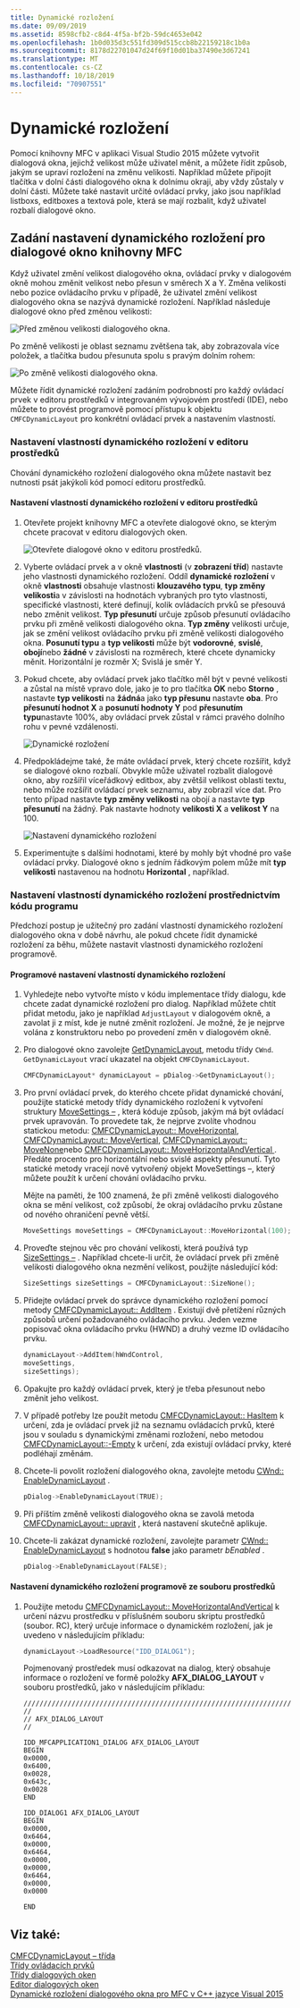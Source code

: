 ```yaml
---
title: Dynamické rozložení
ms.date: 09/09/2019
ms.assetid: 8598cfb2-c8d4-4f5a-bf2b-59dc4653e042
ms.openlocfilehash: 1b0d035d3c551fd309d515ccb8b22159218c1b0a
ms.sourcegitcommit: 8178d22701047d24f69f10d01ba37490e3d67241
ms.translationtype: MT
ms.contentlocale: cs-CZ
ms.lasthandoff: 10/18/2019
ms.locfileid: "70907551"
---
```

# <a name="dynamic-layout"></a>Dynamické rozložení

Pomocí knihovny MFC v aplikaci Visual Studio 2015 můžete vytvořit dialogová okna, jejichž velikost může uživatel měnit, a můžete řídit způsob, jakým se upraví rozložení na změnu velikosti. Například můžete připojit tlačítka v dolní části dialogového okna k dolnímu okraji, aby vždy zůstaly v dolní části. Můžete také nastavit určité ovládací prvky, jako jsou například listboxs, editboxes a textová pole, která se mají rozbalit, když uživatel rozbalí dialogové okno.

## <a name="specifying-dynamic-layout-settings-for-an-mfc-dialog-box"></a>Zadání nastavení dynamického rozložení pro dialogové okno knihovny MFC

Když uživatel změní velikost dialogového okna, ovládací prvky v dialogovém okně mohou změnit velikost nebo přesun v směrech X a Y. Změna velikosti nebo pozice ovládacího prvku v případě, že uživatel změní velikost dialogového okna se nazývá dynamické rozložení. Například následuje dialogové okno před změnou velikosti:

![Před změnou velikosti dialogového okna.](../mfc/media/mfcdynamiclayout4.png "Před změnou velikosti dialogového okna.")

Po změně velikosti je oblast seznamu zvětšena tak, aby zobrazovala více položek, a tlačítka budou přesunuta spolu s pravým dolním rohem:

![Po změně velikosti dialogového okna.](../mfc/media/mfcdynamiclayout5.png "Po změně velikosti dialogového okna.")

Můžete řídit dynamické rozložení zadáním podrobností pro každý ovládací prvek v editoru prostředků v integrovaném vývojovém prostředí (IDE), nebo můžete to provést programově pomocí přístupu k objektu `CMFCDynamicLayout` pro konkrétní ovládací prvek a nastavením vlastností.

### <a name="setting-dynamic-layout-properties-in-the-resource-editor"></a>Nastavení vlastností dynamického rozložení v editoru prostředků

Chování dynamického rozložení dialogového okna můžete nastavit bez nutnosti psát jakýkoli kód pomocí editoru prostředků.

#### <a name="to-set-dynamic-layout-properties-in-the-resource-editor"></a>Nastavení vlastností dynamického rozložení v editoru prostředků

1. Otevřete projekt knihovny MFC a otevřete dialogové okno, se kterým chcete pracovat v editoru dialogových oken.

   ![Otevřete dialogové okno v editoru prostředků.](../mfc/media/mfcdynamiclayout3.png "Otevřete dialogové okno v editoru prostředků.")

1. Vyberte ovládací prvek a v okně **vlastnosti** (v **zobrazení tříd**) nastavte jeho vlastnosti dynamického rozložení. Oddíl **dynamické rozložení** v okně **vlastnosti** obsahuje vlastnosti **klouzavého typu**, **typ změny velikosti**a v závislosti na hodnotách vybraných pro tyto vlastnosti, specifické vlastnosti, které definují, kolik ovládacích prvků se přesouvá nebo změnit velikost. **Typ přesunutí** určuje způsob přesunutí ovládacího prvku při změně velikosti dialogového okna. **Typ změny** velikosti určuje, jak se změní velikost ovládacího prvku při změně velikosti dialogového okna. **Posunutí typu** a **typ velikosti** může být **vodorovné**, **svislé**, **obojí**nebo **žádné** v závislosti na rozměrech, které chcete dynamicky měnit. Horizontální je rozměr X; Svislá je směr Y.

1. Pokud chcete, aby ovládací prvek jako tlačítko měl být v pevné velikosti a zůstal na místě vpravo dole, jako je to pro tlačítka **OK** nebo **Storno** , nastavte **typ velikosti** na **žádná**a jako **typ přesunu** nastavte **oba**. Pro **přesunutí hodnot X** a **posunutí hodnoty Y** pod **přesunutím typu**nastavte 100%, aby ovládací prvek zůstal v rámci pravého dolního rohu v pevné vzdálenosti.

   ![Dynamické rozložení](../mfc/media/mfcdynamiclayout1.png "Dynamické rozložení")

1. Předpokládejme také, že máte ovládací prvek, který chcete rozšířit, když se dialogové okno rozbalí. Obvykle může uživatel rozbalit dialogové okno, aby rozšířil víceřádkový editbox, aby zvětšil velikost oblasti textu, nebo může rozšířit ovládací prvek seznamu, aby zobrazil více dat. Pro tento případ nastavte **typ změny velikosti** na obojí a nastavte **typ přesunutí** na žádný. Pak nastavte hodnoty **velikosti X** a **velikost Y** na 100.

   ![Nastavení dynamického rozložení](../mfc/media/mfcdynamiclayout2.png "Nastavení dynamického rozložení")

1. Experimentujte s dalšími hodnotami, které by mohly být vhodné pro vaše ovládací prvky. Dialogové okno s jedním řádkovým polem může mít **typ velikosti** nastavenou na hodnotu **Horizontal** , například.

### <a name="setting-dynamic-layout-properties-programmatically"></a>Nastavení vlastností dynamického rozložení prostřednictvím kódu programu

Předchozí postup je užitečný pro zadání vlastností dynamického rozložení dialogového okna v době návrhu, ale pokud chcete řídit dynamické rozložení za běhu, můžete nastavit vlastnosti dynamického rozložení programově.

#### <a name="to-set-dynamic-layout-properties-programmatically"></a>Programové nastavení vlastností dynamického rozložení

1. Vyhledejte nebo vytvořte místo v kódu implementace třídy dialogu, kde chcete zadat dynamické rozložení pro dialog. Například můžete chtít přidat metodu, jako je například `AdjustLayout` v dialogovém okně, a zavolat ji z míst, kde je nutné změnit rozložení. Je možné, že je nejprve volána z konstruktoru nebo po provedení změn v dialogovém okně.

1. Pro dialogové okno zavolejte [GetDynamicLayout](../mfc/reference/cwnd-class.md#getdynamiclayout), metodu třídy `CWnd`. `GetDynamicLayout` vrací ukazatel na objekt `CMFCDynamicLayout`.

    ```cpp
    CMFCDynamicLayout* dynamicLayout = pDialog->GetDynamicLayout();
    ```

1. Pro první ovládací prvek, do kterého chcete přidat dynamické chování, použijte statické metody třídy dynamického rozložení k vytvoření struktury [MoveSettings –](../mfc/reference/cmfcdynamiclayout-class.md#movesettings_structure) , která kóduje způsob, jakým má být ovládací prvek upravován. To provedete tak, že nejprve zvolíte vhodnou statickou metodu: [CMFCDynamicLayout:: MoveHorizontal](../mfc/reference/cmfcdynamiclayout-class.md#movehorizontal), [CMFCDynamicLayout:: MoveVertical](../mfc/reference/cmfcdynamiclayout-class.md#movevertical), [CMFCDynamicLayout:: MoveNone](../mfc/reference/cmfcdynamiclayout-class.md#movenone)nebo [CMFCDynamicLayout:: MoveHorizontalAndVertical ](../mfc/reference/cmfcdynamiclayout-class.md#movehorizontalandvertical). Předáte procento pro horizontální nebo svislé aspekty přesunutí. Tyto statické metody vracejí nově vytvořený objekt MoveSettings –, který můžete použít k určení chování ovládacího prvku.

   Mějte na paměti, že 100 znamená, že při změně velikosti dialogového okna se mění velikost, což způsobí, že okraj ovládacího prvku zůstane od nového ohraničení pevně větší.

    ```cpp
    MoveSettings moveSettings = CMFCDynamicLayout::MoveHorizontal(100);
    ```

1. Proveďte stejnou věc pro chování velikosti, která používá typ [SizeSettings –](../mfc/reference/cmfcdynamiclayout-class.md#sizesettings_structure) . Například chcete-li určit, že ovládací prvek při změně velikosti dialogového okna nezmění velikost, použijte následující kód:

    ```cpp
    SizeSettings sizeSettings = CMFCDynamicLayout::SizeNone();
    ```

1. Přidejte ovládací prvek do správce dynamického rozložení pomocí metody [CMFCDynamicLayout:: AddItem](../mfc/reference/cmfcdynamiclayout-class.md#additem) . Existují dvě přetížení různých způsobů určení požadovaného ovládacího prvku. Jeden vezme popisovač okna ovládacího prvku (HWND) a druhý vezme ID ovládacího prvku.

    ```cpp
    dynamicLayout->AddItem(hWndControl,
    moveSettings,
    sizeSettings);
    ```

1. Opakujte pro každý ovládací prvek, který je třeba přesunout nebo změnit jeho velikost.

1. V případě potřeby lze použít metodu [CMFCDynamicLayout:: HasItem](../mfc/reference/cmfcdynamiclayout-class.md#hasitem) k určení, zda je ovládací prvek již na seznamu ovládacích prvků, které jsou v souladu s dynamickými změnami rozložení, nebo metodou [CMFCDynamicLayout::-Empty](../mfc/reference/cmfcdynamiclayout-class.md#isempty) k určení, zda existují ovládací prvky, které podléhají změnám.

1. Chcete-li povolit rozložení dialogového okna, zavolejte metodu [CWnd:: EnableDynamicLayout](../mfc/reference/cwnd-class.md#enabledynamiclayout) .

    ```cpp
    pDialog->EnableDynamicLayout(TRUE);
    ```

1. Při příštím změně velikosti dialogového okna se zavolá metoda [CMFCDynamicLayout:: upravit](../mfc/reference/cmfcdynamiclayout-class.md#adjust) , která nastavení skutečně aplikuje.

1. Chcete-li zakázat dynamické rozložení, zavolejte parametr [CWnd:: EnableDynamicLayout](../mfc/reference/cwnd-class.md#enabledynamiclayout) s hodnotou **false** jako parametr *bEnabled* .

    ```cpp
    pDialog->EnableDynamicLayout(FALSE);
    ```

#### <a name="to-set-the-dynamic-layout-programmatically-from-a-resource-file"></a>Nastavení dynamického rozložení programově ze souboru prostředků

1. Použijte metodu [CMFCDynamicLayout:: MoveHorizontalAndVertical](../mfc/reference/cmfcdynamiclayout-class.md#movehorizontalandvertical) k určení názvu prostředku v příslušném souboru skriptu prostředků (soubor. RC), který určuje informace o dynamickém rozložení, jak je uvedeno v následujícím příkladu:

    ```cpp
    dynamicLayout->LoadResource("IDD_DIALOG1");
    ```

   Pojmenovaný prostředek musí odkazovat na dialog, který obsahuje informace o rozložení ve formě položky **AFX_DIALOG_LAYOUT** v souboru prostředků, jako v následujícím příkladu:

    ```RC
    /////////////////////////////////////////////////////////////////////////////
    //
    // AFX_DIALOG_LAYOUT
    //

    IDD_MFCAPPLICATION1_DIALOG AFX_DIALOG_LAYOUT
    BEGIN
    0x0000,
    0x6400,
    0x0028,
    0x643c,
    0x0028
    END

    IDD_DIALOG1 AFX_DIALOG_LAYOUT
    BEGIN
    0x0000,
    0x6464,
    0x0000,
    0x6464,
    0x0000,
    0x0000,
    0x6464,
    0x0000,
    0x0000

    END
    ```

## <a name="see-also"></a>Viz také:

[CMFCDynamicLayout – třída](../mfc/reference/cmfcdynamiclayout-class.md)<br/>
[Třídy ovládacích prvků](../mfc/control-classes.md)<br/>
[Třídy dialogových oken](../mfc/dialog-box-classes.md)<br/>
[Editor dialogových oken](../windows/dialog-editor.md)<br/>
[Dynamické rozložení dialogového okna pro MFC v C++ jazyce Visual 2015](https://mariusbancila.ro/blog/2015/07/27/dynamic-dialog-layout-for-mfc-in-visual-c-2015/)
